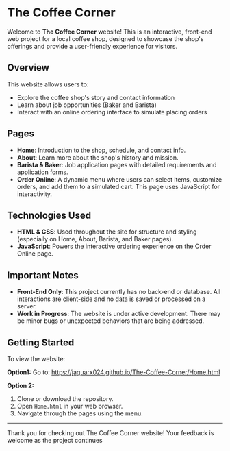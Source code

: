# The Coffee Corner

Welcome to **The Coffee Corner** website! This is an interactive, front-end web project for a local coffee shop, designed to showcase the shop's offerings and provide a user-friendly experience for visitors.

## Overview

This website allows users to:
- Explore the coffee shop's story and contact information
- Learn about job opportunities (Baker and Barista)
- Interact with an online ordering interface to simulate placing orders

## Pages

- **Home**: Introduction to the shop, schedule, and contact info.  
- **About**: Learn more about the shop's history and mission.  
- **Barista & Baker**: Job application pages with detailed requirements and application forms.  
- **Order Online**: A dynamic menu where users can select items, customize orders, and add them to a simulated cart. This page uses JavaScript for interactivity.

## Technologies Used

- **HTML & CSS**: Used throughout the site for structure and styling (especially on Home, About, Barista, and Baker pages).
- **JavaScript**: Powers the interactive ordering experience on the Order Online page.

## Important Notes

- **Front-End Only**: This project currently has no back-end or database. All interactions are client-side and no data is saved or processed on a server.
- **Work in Progress**: The website is under active development. There may be minor bugs or unexpected behaviors that are being addressed.

## Getting Started

To view the website:

**Option1:**
Go to: https://jaguarx024.github.io/The-Coffee-Corner/Home.html

**Option 2:**
1. Clone or download the repository.
2. Open `Home.html` in your web browser.
3. Navigate through the pages using the menu.

---

Thank you for checking out The Coffee Corner website! Your feedback is welcome as the project continues
